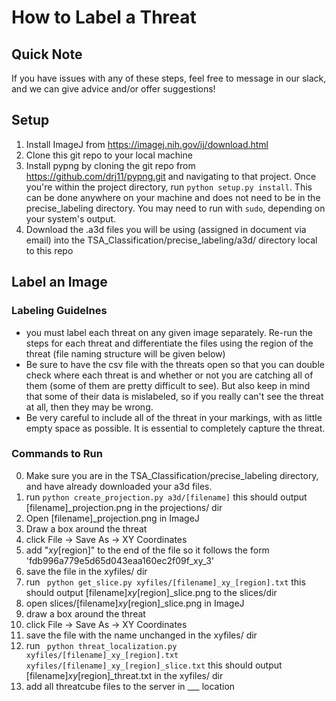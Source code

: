 # How to Label a Threat

## Quick Note
If you have issues with any of these steps, feel free to message in our slack, and we can give advice and/or offer suggestions!

## Setup
1. Install ImageJ from https://imagej.nih.gov/ij/download.html 
2. Clone this git repo to your local machine
3. Install pypng by cloning the git repo from https://github.com/drj11/pypng.git and navigating to that project. Once you're within the project directory, run ```python setup.py install```. This can be done anywhere on your machine and does not need to be in the precise_labeling directory. You may need to run with ```sudo```, depending on your system's output.
4. Download the .a3d files you will be using (assigned in document via email) into the TSA_Classification/precise_labeling/a3d/ directory local to this repo

## Label an Image
### Labeling Guidelnes
* you must label each threat on any given image separately. Re-run the steps for each threat and differentiate the files using the region of the threat (file naming structure will be given below)
* Be sure to have the csv file with the threats open so that you can double check where each threat is and whether or not you are catching all of them (some of them are pretty difficult to see).  But also keep in mind that some of their data is mislabeled, so if you really can't see the threat at all, then they may be wrong.
* Be very careful to include all of the threat in your markings, with as little empty space as possible. It is essential to completely capture the threat. 

### Commands to Run
0. Make sure you are in the TSA_Classification/precise_labeling directory, and have already downloaded your a3d files.
1. run ``` python create_projection.py a3d/[filename] ``` this should output [filename]_projection.png in the projections/ dir
2. Open [filename]_projection.png in ImageJ
3. Draw a box around the threat
4. click File -> Save As -> XY Coordinates
5. add "_xy_[region]" to the end of the file so it follows the form 'fdb996a779e5d65d043eaa160ec2f09f_xy_3'
6. save the file in the xyfiles/ dir
7. run ``` python get_slice.py xyfiles/[filename]_xy_[region].txt``` this should output [filename]_xy_[region]_slice.png to the slices/dir
8. open slices/[filename]_xy_[region]_slice.png in ImageJ
9. draw a box around the threat
10. click File -> Save As -> XY Coordinates
11. save the file with the name unchanged in the xyfiles/ dir
12. run ``` python threat_localization.py xyfiles/[filename]_xy_[region].txt xyfiles/[filename]_xy_[region]_slice.txt``` this should output [filename]_xy_[region]_threat.txt in the xyfiles/ dir
13. add all threatcube files to the server in ___ location
